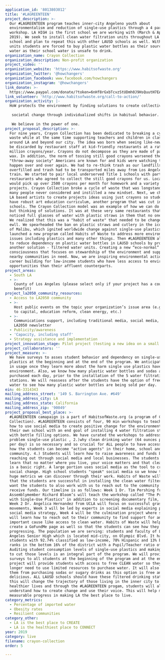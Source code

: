 ```yaml
---
application_id: '8013803012'
title: '#LAGREENTEEN'
project_description: >-
  Our #LAGREENTEEN program teaches inner-city Angeleno youth about
  environmentalism and reduction of single-use plastics through a 4 part
  workshop. LA HIGH is the first school we are working with (March & April
  2019). We seek to install clean water filtration units throughout LA High
  school and plan to repeat this with other LAUSD schools as well. Without these
  units students are forced to buy plastic water bottles as their source of
  water as their school water is unsafe to drink.
organization_name: Crayon Collection
organization_description: Non-profit organization
project_video: ''
organization_website: 'https://www.habitsofwaste.org'
organization_twitter: '@howchangers'
organization_facebook: www.facebook.com/howchangers
organization_instagram: '@howchangers'
link_donate: >-
  https://www.paypal.com/donate/?token=6nHf8rGxbTcvzStUDmh0J9HsQuutH7EAiCQMwX_zu-2hSYE_Dp3WITWbp-CcCpeocPZ670&country.x=US&locale.x=US
link_volunteer: 'http://www.habitsofwaste.org/call-to-action/'
organization_activity: |-
  HoW protects the environment by finding solutions to create collective
   
   societal change through individualized shifts in habitual behavior.
   
   We believe in the power of one.
project_proposal_description: >-
  For nine years, Crayon Collection has been dedicated to breaking a cycle of
  waste while at the same time supporting teachers and children in classrooms
  around LA and beyond our city. The idea was born when seeing like-new crayons
  be discarded by restaurant staff at kid-friendly restaurants at a rate of 150
  million crayons/year. Crayons do not decompose as they are made of paraffin
  wax. In addition, the norm of tossing still good crayons worsened the
  "throw-away society" Americans are known for and kids were watching this
  happen over and over again. We had to re-think trash as our landfills were
  overfilled and trash had to be transported miles away from Los Angeles via
  train. We started to pair local underserved Title 1 schools with participating
  restaurants who agreed to collect the still good crayons for us. Local schools
  would pick up over 2500 crayons per month for homework and a variety of art
  projects. Crayon Collection broke a cycle of waste that was longstanding and
  many people never considered and instilled a new mindset. Next, we challenged
  LA based artists to create projects ideas using just crayons so students could
  have robust art education curriculum, another program that was cut in public
  schools. The Crayon Collection model was an example of how we can do better
  but thinking of solutions. It was at these very same restaurants that we
  noticed full glasses of water with plastic straws in them that no one ordered.
  We realized that this was a "habit of waste" that needed to be changed as
  ewll. We spearheaded the ban on plastic straws and cutlery in the iconic City
  of Malibu, which ignited worldwide change against single-use plastics. We
  launched a new program called Habits of Waste to address more environmental
  issues including plastics and many other things. Then #LAGREENTEEN allows us
  to reduce dependency on plastic water bottles in LAUSD schools by providing
  another solution - filtered water units. Creating a new “eco-normal”
  consciousness that focuses on stewardship of the environment and support of
  nearby communities in need. Now, we are inspiring environmental action &
  career building for low-income students who have less access to environmental
  opportunities than their affluent counterparts.
project_areas:
  - South LA
  - >-
    County of Los Angeles (please select only if your project has a countywide
    benefit)
project_la2050_community_resources:
  - Access to LA2050 community
  - >-
    Host public events on the topic your organization’s issue area (e.g. access
    to capital, education reform, clean energy, etc.) 
  - >-
    Communications support, including traditional media, social media, and
    LA2050 newsletter
  - Publicity/awareness
  - 'Capacity, including staff'
  - Strategy assistance and implementation
project_innovation_stage: Pilot project (testing a new idea on a small scale to prove feasibility)
project_collaborators: ''
project_measure: >-
  We have surveys to asses student behavior and dependency on single-use
  plastics at the beginning and at the end of the program. We anticipate a drop
  in usage once they learn more about the harm single use plastics have on the
  environment. Also, we know how many plastic water bottles and sodas are being
  purchased each day, prior to the installation of the 5 water filtration
  stations. We will reassess after the students have the option of free clean
  water to see how many plastic water bottles are being sold per day.
ein: 46-3314343
mailing_address_street: '149 S. Barrington Ave. #649'
mailing_address_city: LA
mailing_address_state: California
mailing_address_zip: '90049'
project_proposal_best_place: >-
  #LAGREENTEEN camapaign is a part of HabitsofWaste.org (a program of Crayon
  Collection). #LAGREENTEEN consists of four, 90 min workshops to teach students
  how to use social media to create positive change for the environment and for
  their own school with an end goal of installing 4 water filtration stations
  with bottle filling options. We have curated the workshops to address 1). the
  problem single-use plastic , 2.)why clean drinking water (64 ounces per person
  per day) is so necessary and so crucial for ALL people to have access to, 3.)
  how the students can become "active agents" in their home, school and
  community. 4.) Students will learn how to raise awareness and funds by
  reaching out through social media and local businesses. The students will
  learn that no matter where you live, your voice matters and that clean water
  is a basic right. A large portion uses social media as the tool to create
  social change. High school students "speak" social media so we know there are
  huge metrics we can discover through their work. Habits of Waste will ensure
  that the students are successful in installing the clean water filters but we
  want the students to also work with us to reach out to the community and
  receive funds. Our timeline is as follows: Week 1 Dr. Tim Pershing from
  Assemblymember Richard Bloom’s will teach the workshop called "The Problem
  with Single-Use Plastics" in addition to screening documentary film, "STRAWS".
  Week 2 Dr. Angelica Hernandez from UCLA will focus on successful grassroots
  movements, Week 3 will be led by experts in social media explaining powerful
  social media strategy, Week 4 will be the culmination project where students
  will learn how to reach out to their community to find support for an
  important cause like access to clean water. Habits of Waste will help them
  create a GoFundMe page as well so that the students can see how they are
  progressing. The population we are serving: students and faculty of Los
  Angeles Senior High which is located mid-city, on Olympic Blvd. It has 1,544
  students with 92.74% classified as low-income, 78% Hispanic and 13% black, and
  ranks in the bottom 16% of the district with a Pupil/Teacher ratio of 20.58.
  Auditing student consumption levels of single-use plastics and making strides
  to cut those levels is an integral part of the program. We will provide
  surveys to all students at the beginning of the program and at the end. This
  project will provide students with access to free CLEAN water so they no
  longer need to use limited resources to purchase water. It will also divert
  them from purchasing sodas or sugary drinks as this option is free and
  delicious. ALL LAUSD schools should have these filtered drinking station as
  this will change the trajectory of those living in the inner city to have
  healthier lives and through the #LAGREENTEEN progam, students will also
  understand how to create change and use their voice. This will help make
  measurable progress in making LA the best place to live.
category_metrics:
  - Percentage of imported water
  - Obesity rates
  - Resilient communities
category_other:
  - LA is the best place to CREATE
  - LA is the healthiest place to CONNECT
year: 2019
category: live
filename: crayon-collection
order: 5

---
```

